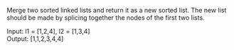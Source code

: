 Merge two sorted linked lists and return it as a new sorted list. The new list should be made by splicing together the nodes of the first two lists.<br>

Input: l1 = [1,2,4], l2 = [1,3,4] <br>
Output: [1,1,2,3,4,4] <br>
